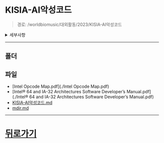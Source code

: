 # KISIA-AI악성코드
> 경로: /worldbiomusic/대외활동/2023/KISIA-AI악성코드
<details>
<summary>세부사항</summary>

- 폴더: 0
- 파일: 4
</details>

---


## 폴더

## 파일
- [Intel Opcode Map.pdf](./Intel Opcode Map.pdf)
- [Intel® 64 and IA-32 Architectures Software Developer’s Manual.pdf](./Intel® 64 and IA-32 Architectures Software Developer’s Manual.pdf)
- [KISIA-AI악성코드.md](./KISIA-AI악성코드.md)
- [mdir.md](./mdir.md)
---
# [뒤로가기](../mdir.md)
